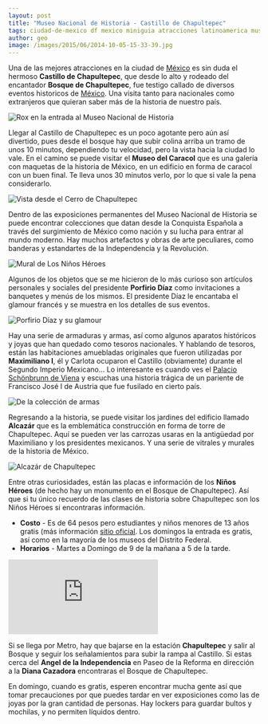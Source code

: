 ```yaml
---
layout: post
title: "Museo Nacional de Historia - Castillo de Chapultepec"
tags: ciudad-de-mexico df mexico miniguia atracciones latinoamerica museos
author: geo
image: /images/2015/06/2014-10-05-15-33-39.jpg
---
```

Una de las mejores atracciones en la ciudad de [México](/tag/df) es sin duda el hermoso **Castillo de Chapultepec**, que desde lo alto y rodeado del encantador **Bosque de Chapultepec**, fue testigo callado de diversos eventos historicos de [México](/tag/mexico). Una visita tanto para nacionales como extranjeros que quieran saber más de la historia de nuestro país.

![Rox en la entrada al Museo Nacional de Historia](/images/2015/06/2014-10-05-14-46-11.jpg)

Llegar al Castillo de Chapultepec es un poco agotante pero aún así divertido, pues desde el bosque hay que subir colina arriba un tramo de unos 10 minutos, dependiendo tu velocidad, pero la vista hacia la ciudad lo vale. En el camino se puede visitar el **Museo del Caracol** que es una galería con maquetas de la historia de México, en un edificio en forma de caracol con un buen final. Te lleva unos 30 minutos verlo, por lo que si vale la pena considerarlo.

![Vista desde el Cerro de Chapultepec](/images/2015/06/2014-10-05-15-07-57.jpg)

Dentro de las exposiciones permanentes del Museo Nacional de Historia se puede encontrar colecciones que datan desde la Conquista Española a través del surgimiento de México como nación y su lucha para entrar al mundo moderno. Hay muchos artefactos y obras de arte peculiares, como banderas y estandartes de la Independencia y la Revolución.

![Mural de Los Niños Héroes](/images/2015/06/2014-10-05-14-47-41.jpg)

Algunos de los objetos que se me hicieron de lo más curioso son artículos personales y sociales del presidente **Porfirio Díaz** como invitaciones a banquetes y menús de los mismos. El presidente Díaz le encantaba el glamour francés y se muestra en los detalles de sus eventos.

![Porfirio Díaz y su glamour](/images/2015/06/2014-10-05-15-03-32.jpg)

Hay una serie de armaduras y armas, así como algunos aparatos históricos y joyas que han quedado como tesoros nacionales. Y hablando de tesoros, están las habitaciones amuebladas originales que fueron utilizadas por **Maximiliano I**, él y Carlota ocuparon el Castillo (obviamente) durante el Segundo Imperio Mexicano... Lo interesante es cuando ves el [Palacio Schönbrunn de Viena](/tag/viena) y escuchas una historia trágica de un pariente de Francisco José I de Austria que fue fusilado en cierto país.

![De la colección de armas](/images/2015/06/2014-10-05-15-04-22.jpg)

Regresando a la historia, se puede visitar los jardines del edificio llamado **Alcazár** que es la emblemática construcción en forma de torre de Chapultepec. Aquí se pueden ver las carrozas usaras en la antigüedad por Maximiliano y los presidentes mexicanos. Y una serie de vitrales y murales de la historia de México.

![Alcazár de Chapultepec](/images/2015/06/2014-10-05-15-40-19.jpg)

Entre otras curiosidades, están las placas e información de los **Niños Héroes** (de hecho hay un monumento en el Bosque de Chapultepec). Así que si tu único recuerdo de las clases de historia sobre Chapultepec son los Niños Héroes si encontraras información.

* **Costo** - Es de 64 pesos pero estudiantes y niños menores de 13 años gratis (más información [sitio oficial](http://www.mnh.inah.gob.mx/). Los domingos la entrada es gratis, así como en la mayoría de los museos del Distrito Federal.
* **Horarios** - Martes a Domingo de 9 de la mañana a 5 de la tarde.

<div class="embed-responsive embed-responsive-16by9">
<iframe src="https://www.google.com/maps/embed?pb=!1m18!1m12!1m3!1d3762.814020188931!2d-99.181935!3d19.42044!2m3!1f0!2f0!3f0!3m2!1i1024!2i768!4f13.1!3m3!1m2!1s0x85d1fecd47ed8f23%3A0xa6e0008524818b32!2sChapultepec+Castle!5e0!3m2!1sen!2smx!4v1433942425633" class="embed-responsive-item" frameborder="0" style="border:0"></iframe>
</div>

Si se llega por Metro, hay que bajarse en la estación **Chapultepec** y salir al Bosque y seguir los señalamientos para subir la rampa al Castillo. Si estas cerca del **Angel de la Independencia** en Paseo de la Reforma en dirección a la **Diana Cazadora** encontraras el Bosque de Chapultepec.

En domingo, cuando es gratis, esperen encontrar mucha gente así que tomar precauciones por que puedes tardar en ver exposiciones como las de joyas por la gran cantidad de personas. Hay lockers para guardar bultos y mochilas, y no permiten líquidos dentro.